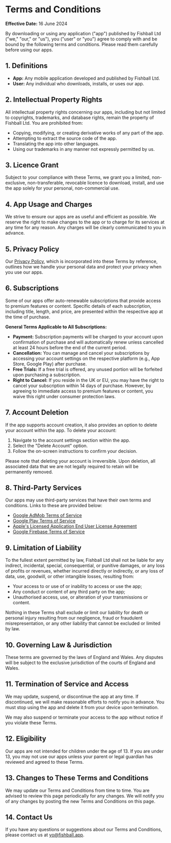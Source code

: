# Terms and Conditions

**Effective Date:** 16 June 2024

By downloading or using any application ("app") published by Fishball Ltd ("we,"
"our," or "us"), you ("user" or "you") agree to comply with and be bound by the
following terms and conditions. Please read them carefully before using our
apps.

## 1. Definitions

- **App:** Any mobile application developed and published by Fishball Ltd.
- **User:** Any individual who downloads, installs, or uses our app.

## 2. Intellectual Property Rights

All intellectual property rights concerning our apps, including but not limited
to copyrights, trademarks, and database rights, remain the property of Fishball
Ltd. You are prohibited from:

- Copying, modifying, or creating derivative works of any part of the app.
- Attempting to extract the source code of the app.
- Translating the app into other languages.
- Using our trademarks in any manner not expressly permitted by us.

## 3. Licence Grant

Subject to your compliance with these Terms, we grant you a limited,
non-exclusive, non-transferable, revocable licence to download, install, and use
the app solely for your personal, non-commercial use.

## 4. App Usage and Charges

We strive to ensure our apps are as useful and efficient as possible. We reserve
the right to make changes to the app or to charge for its services at any time
for any reason. Any charges will be clearly communicated to you in advance.

## 5. Privacy Policy

Our [Privacy Policy](./privacy-policy), which is incorporated into these Terms
by reference, outlines how we handle your personal data and protect your privacy
when you use our apps.

## 6. Subscriptions

Some of our apps offer auto-renewable subscriptions that provide access to
premium features or content. Specific details of each subscription, including
title, length, and price, are presented within the respective app at the time of
purchase.

**General Terms Applicable to All Subscriptions:**

- **Payment:** Subscription payments will be charged to your account upon
  confirmation of purchase and will automatically renew unless cancelled at
  least 24 hours before the end of the current period.
- **Cancellation:** You can manage and cancel your subscriptions by accessing
  your account settings on the respective platform (e.g., App Store, Google
  Play) after purchase.
- **Free Trials:** If a free trial is offered, any unused portion will be
  forfeited upon purchasing a subscription.
- **Right to Cancel:** If you reside in the UK or EU, you may have the right to
  cancel your subscription within 14 days of purchase. However, by agreeing to
  immediate access to premium features or content, you waive this right under
  consumer protection laws.

## 7. Account Deletion

If the app supports account creation, it also provides an option to delete your
account within the app. To delete your account:

1. Navigate to the account settings section within the app.
2. Select the "Delete Account" option.
3. Follow the on-screen instructions to confirm your decision.

Please note that deleting your account is irreversible. Upon deletion, all
associated data that we are not legally required to retain will be permanently
removed.

## 8. Third-Party Services

Our apps may use third-party services that have their own terms and conditions.
Links to these are provided below:

- [Google AdMob Terms of Service](https://developers.google.com/admob/terms)
- [Google Play Terms of Service](https://play.google.com/about/play-terms/)
- [Apple's Licensed Application End User License Agreement](https://www.apple.com/legal/internet-services/itunes/dev/stdeula/)
- [Google Firebase Terms of Service](https://firebase.google.com/terms)

## 9. Limitation of Liability

To the fullest extent permitted by law, Fishball Ltd shall not be liable for any
indirect, incidental, special, consequential, or punitive damages, or any loss
of profits or revenues, whether incurred directly or indirectly, or any loss of
data, use, goodwill, or other intangible losses, resulting from:

- Your access to or use of or inability to access or use the app;
- Any conduct or content of any third party on the app;
- Unauthorised access, use, or alteration of your transmissions or content.

Nothing in these Terms shall exclude or limit our liability for death or
personal injury resulting from our negligence, fraud or fraudulent
misrepresentation, or any other liability that cannot be excluded or limited by
law.

## 10. Governing Law & Jurisdiction

These terms are governed by the laws of England and Wales. Any disputes will be
subject to the exclusive jurisdiction of the courts of England and Wales.

## 11. Termination of Service and Access

We may update, suspend, or discontinue the app at any time. If discontinued, we
will make reasonable efforts to notify you in advance. You must stop using the
app and delete it from your device upon termination.

We may also suspend or terminate your access to the app without notice if you
violate these Terms.

## 12. Eligibility

Our apps are not intended for children under the age of 13. If you are under 13,
you may not use our apps unless your parent or legal guardian has reviewed and
agreed to these Terms.

## 13. Changes to These Terms and Conditions

We may update our Terms and Conditions from time to time. You are advised to
review this page periodically for any changes. We will notify you of any changes
by posting the new Terms and Conditions on this page.

## 14. Contact Us

If you have any questions or suggestions about our Terms and Conditions, please
contact us at yo@fishball.app.

